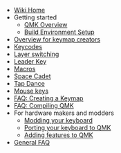 * [Wiki Home](/qmk/qmk_firmware/wiki)
* Getting started
  * [QMK Overview](QMK-Overview)
  * [Build Environment Setup](Build-Environment-Setup)
* [Overview for keymap creators](Keymap)
 * [Keycodes](Keycodes)
 * [Layer switching](Key-Functions)
 * [Leader Key](Leader-Key)
 * [Macros](Macros)
 * [Space Cadet](Space-Cadet-Shift)
 * [Tap Dance](Tap-Dance)
 * [Mouse keys](Mouse-keys)
 * [FAQ: Creating a Keymap](FAQ-Keymap)
 * [FAQ: Compiling QMK](FAQ-Build)
* For hardware makers and modders
  * [Modding your keyboard](Modding-your-keyboard)
  * [Porting your keyboard to QMK](Porting-your-keyboard-to-QMK)
  * [Adding features to QMK](Adding-features-to-QMK)
* [General FAQ](FAQ)


